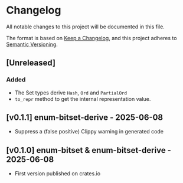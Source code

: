 # Changelog

All notable changes to this project will be documented in this file.

The format is based on [Keep a Changelog](https://keepachangelog.com/en/1.1.0/),
and this project adheres to [Semantic Versioning](https://semver.org/spec/v2.0.0.html).

## [Unreleased]

### Added
- The Set types derive `Hash`, `Ord` and `PartialOrd`
- `to_repr` method to get the internal representation value.


## [v0.1.1] enum-bitset-derive - 2025-06-08

- Suppress a (false positive) Clippy warning in generated code


## [v0.1.0] enum-bitset & enum-bitset-derive - 2025-06-08

- First version published on crates.io